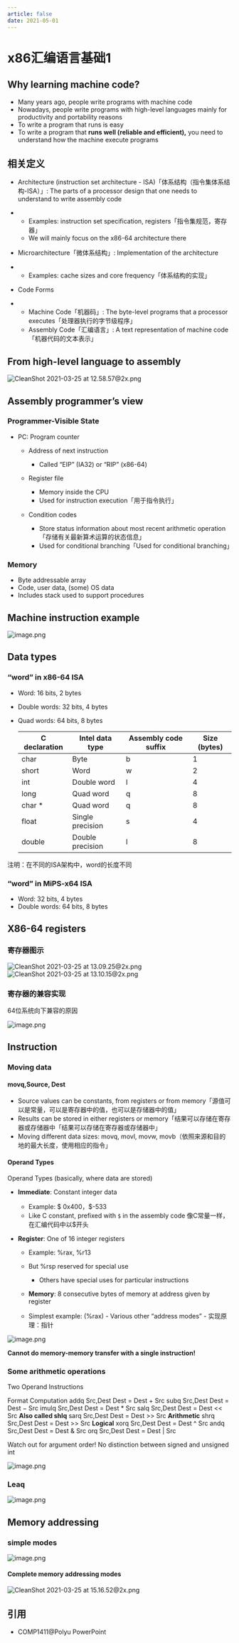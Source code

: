 ```yaml
---
article: false
date: 2021-05-01
---
```


# x86汇编语言基础1


## Why learning machine code?

- Many years ago, people write programs with machine code
- Nowadays, people write programs with high-level languages mainly for productivity and portability reasons
- To write a program that runs is easy
- To write a program that **runs well (reliable and efficient),** you need to understand how the machine execute programs

## 相关定义

- Architecture (instruction set architecture - ISA)「体系结构（指令集体系结构-ISA）」: The parts of a processor design that one needs to understand to write assembly code

- - Examples: instruction set specification, registers「指令集规范，寄存器」
  - We will mainly focus on the x86-64 architecture there

- Microarchitecture「微体系结构」: Implementation of the architecture

- - Examples: cache sizes and core frequency「体系结构的实现」

- Code Forms

- - Machine Code「机器码」: The byte-level programs that a processor executes「处理器执行的字节级程序」
  - Assembly Code「汇编语言」: A text representation of machine code「机器代码的文本表示」

## From high-level language to assembly

<img src="https://pic.hanjiaming.com.cn/2021/03/25/04cf656a84795.png" alt="CleanShot 2021-03-25 at 12.58.57@2x.png" title="CleanShot 2021-03-25 at 12.58.57@2x.png" />

## Assembly programmer’s view

### Programmer-Visible State

- PC: Program counter
  - Address of next instruction
    - Called “EIP” (IA32) or “RIP” (x86-64)

  - Register file

    - Memory inside the CPU
    - Used for instruction execution「用于指令执行」

  - Condition codes

    - Store status information about most recent arithmetic operation「存储有关最新算术运算的状态信息」
    - Used for conditional branching「Used for conditional branching」

### Memory

- Byte addressable array
- Code, user data, (some) OS data
- Includes stack used to support procedures

## Machine instruction example

<img src="https://pic.hanjiaming.com.cn/2021/03/25/214984684622a.png" alt="image.png" title="image.png" />

## Data types

### “word” in x86-64 ISA

- Word: 16 bits, 2 bytes

- Double words: 32 bits, 4 bytes

- Quad words: 64 bits, 8 bytes

  | **C declaration** | **Intel data type** | **Assembly code** **suffix** | **Size (bytes)** |
  | ----------------- | ------------------- | ---------------------------- | ---------------- |
  | char              | Byte                | b                            | 1                |
  | short             | Word                | w                            | 2                |
  | int               | Double word         | l                            | 4                |
  | long              | Quad word           | q                            | 8                |
  | char *            | Quad word           | q                            | 8                |
  | float             | Single precision    | s                            | 4                |
  | double            | Double precision    | l                            | 8                |

注明：在不同的ISA架构中，word的长度不同

### “word” in MiPS-x64 ISA

- Word: 32 bits, 4 bytes
- Double words: 64 bits, 8 bytes

## X86-64 registers

### 寄存器图示

<img src="https://pic.hanjiaming.com.cn/2021/03/25/1872bf430d78c.png" alt="CleanShot 2021-03-25 at 13.09.25@2x.png" title="CleanShot 2021-03-25 at 13.09.25@2x.png" />

<img src="https://pic.hanjiaming.com.cn/2021/03/25/8ed7a273e1d82.png" alt="CleanShot 2021-03-25 at 13.10.15@2x.png" title="CleanShot 2021-03-25 at 13.10.15@2x.png" />

### 寄存器的兼容实现

64位系统向下兼容的原因

<img src="https://pic.hanjiaming.com.cn/2021/03/25/a466ad1044f57.png" alt="image.png" title="image.png" />

## Instruction

### Moving data

#### movq,Source, Dest

- Source values can be constants, from registers or from memory「源值可以是常量，可以是寄存器中的值，也可以是存储器中的值」
- Results can be stored in either registers or memory「结果可以存储在寄存器或存储器中「结果可以存储在寄存器或存储器中」
- Moving different data sizes: movq, movl, movw, movb（依照来源和目的地的最大长度，使用相应的指令」

#### Operand Types 

Operand Types  (basically, where data are stored)

- **Immediate**:  Constant integer data
  - Example: \$ 0x400，$-533
  - Like C constant, prefixed with  `$` in the assembly code
    像C常量一样，在汇编代码中以$开头


- **Register**: One of 16 integer registers
  - Example: %rax, %r13
  - But %rsp reserved for special use
    - Others have special uses for particular instructions


  - **Memory**: 8 consecutive bytes of memory at address given by register
  - Simplest example: (%rax)
          - Various other “address modes” 
          - 实现原理：指针

<img src="https://pic.hanjiaming.com.cn/2021/03/25/6cd4e45feb41e.png" alt="image.png" title="image.png" />

**Cannot do memory-memory transfer with a single instruction!**

### Some arithmetic operations

Two Operand Instructions

Format	Computation
addq	Src,Dest	Dest = Dest + Src
subq	Src,Dest	Dest = Dest − Src
imulq	Src,Dest	Dest = Dest * Src
salq	Src,Dest	Dest = Dest << Src		**Also called shlq**
sarq	Src,Dest	Dest = Dest >> Src		**Arithmetic**
shrq	Src,Dest	Dest = Dest >> Src		**Logical**
xorq	Src,Dest	Dest = Dest ^ Src
andq	Src,Dest	Dest = Dest & Src
orq	Src,Dest	Dest = Dest | Src

Watch out for argument order!
No distinction between signed and unsigned int 

<img src="https://pic.hanjiaming.com.cn/2021/03/25/0e5da5ac90015.png" alt="image.png" title="image.png" />

### Leaq

<img src="https://pic.hanjiaming.com.cn/2021/03/25/1f7cc711cdb16.png" alt="image.png" title="image.png" />

## Memory addressing

### simple modes

<img src="https://pic.hanjiaming.com.cn/2021/03/25/66402b3e17e2f.png" alt="image.png" title="image.png" />

#### Complete memory addressing modes

<img src="https://pic.hanjiaming.com.cn/2021/03/25/f56035d621009.png" alt="CleanShot 2021-03-25 at 15.16.52@2x.png" title="CleanShot 2021-03-25 at 15.16.52@2x.png" />

## 引用

- COMP1411@Polyu PowerPoint